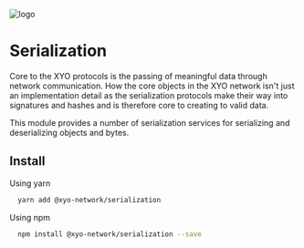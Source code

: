 [logo]: https://cdn.xy.company/img/brand/XY_Logo_GitHub.png

![logo]

# Serialization

Core to the XYO protocols is the passing of meaningful data through network communication. How the core objects in the XYO network isn't just an implementation detail as the serialization protocols make their way into signatures and hashes and is therefore core to creating to valid data.

This module provides a number of serialization services for serializing and deserializing objects and bytes.

## Install

Using yarn

```sh
  yarn add @xyo-network/serialization
```

Using npm

```sh
  npm install @xyo-network/serialization --save
```